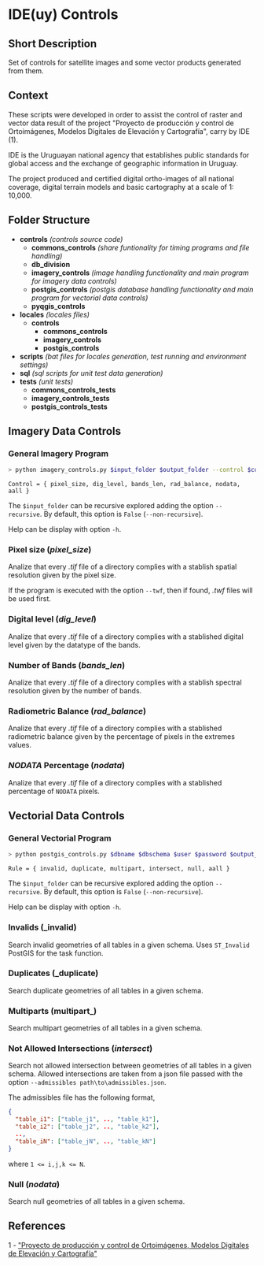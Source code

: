 # IDE(uy) Controls

## Short Description

Set of controls for satellite images and some vector products generated from them.

## Context

These scripts were developed in order to assist the control of raster and vector data result of the project "Proyecto de producción y control de Ortoimágenes, Modelos Digitales de Elevación y Cartografía", carry by IDE (1).

IDE is the Uruguayan national agency that establishes public standards for global access and the exchange of geographic information in Uruguay.

The project produced and certified digital ortho-images of all national coverage, digital terrain models and basic cartography at a scale of 1: 10,000.

## Folder Structure

* **controls** _(controls source code)_
  * **commons_controls** _(share funtionality for timing programs and file handling)_
  * **db_division**
  * **imagery_controls** _(image handling functionality and main program for imagery data controls)_
  * **postgis_controls** _(postgis database handling functionality and main program for vectorial data controls)_
  * **pyqgis_controls**
* **locales** _(locales files)_
  * **controls**
    * **commons_controls**
    * **imagery_controls**
    * **postgis_controls**
* **scripts** _(bat files for locales generation, test running and environment settings)_
* **sql** _(sql scripts for unit test data generation)_
* **tests** _(unit tests)_
  * **commons_controls_tests**
  * **imagery_controls_tests**
  * **postgis_controls_tests**

## Imagery Data Controls

### General Imagery Program

```bash
> python imagery_controls.py $input_folder $output_folder --control $control  --conform $conform_value --deviation $deviation_value
```

`Control = { pixel_size, dig_level, bands_len, rad_balance, nodata, aall }`

The `$input_folder` can be recursive explored adding the option `--recursive`. By default, this option is `False` (`--non-recursive`).

Help can be display with option `-h`.

### Pixel size (_pixel_size_)

Analize that every _.tif_ file of a directory complies with a stablish spatial resolution given by the pixel size.

If the program is executed with the option `--twf`, then if found, _.twf_ files will be used first.

### Digital level (_dig_level_)

Analize that every _.tif_ file of a directory complies with a stablished digital level given by the datatype of the bands.

### Number of Bands (_bands_len_)

Analize that every _.tif_ file of a directory complies with a stablish spectral resolution given by the number of bands.

### Radiometric Balance (_rad_balance_)

Analize that every _.tif_ file of a directory complies with a stablished radiometric balance given by the percentage of pixels in the extremes values.

### _NODATA_ Percentage (_nodata_)

Analize that every _.tif_ file of a directory complies with a stablished percentage of `NODATA` pixels.

## Vectorial Data Controls

### General Vectorial Program

```bash
> python postgis_controls.py $dbname $dbschema $user $password $output_folder --control $control --host $host --port $port --summary $summary
```

`Rule = { invalid, duplicate, multipart, intersect, null, aall }`

The `$input_folder` can be recursive explored adding the option `--recursive`. By default, this option is `False` (`--non-recursive`).

Help can be display with option `-h`.

### Invalids (_invalid)

Search invalid geometries of all tables in a given schema. Uses `ST_Invalid` PostGIS for the task function.

### Duplicates (_duplicate)

Search duplicate geometries of all tables in a given schema.

### Multiparts (multipart_)

Search multipart geometries of all tables in a given schema.

### Not Allowed Intersections (_intersect_)

Search not allowed intersection between geometries of all tables in a given schema. Allowed intersections are taken from a json file passed with the option `--admissibles path\to\admissibles.json`.

The admissibles file has the following format,
```json
{
  "table_i1": ["table_j1", .., "table_k1"],
  "table_i2": ["table_j2", .., "table_k2"],
  ..,
  "table_iN": ["table_jN", .., "table_kN"]
}
```

where `1 <= i,j,k <= N`.

### Null (_nodata_)

Search null geometries of all tables in a given schema.

## References

 1 - ["Proyecto de producción y control de Ortoimágenes, Modelos Digitales de Elevación y Cartografía"](https://www.gub.uy/infraestructura-datos-espaciales/proyecto-produccion-control-ortoimagenes-modelos-digitales-elevacion-cartografia)
